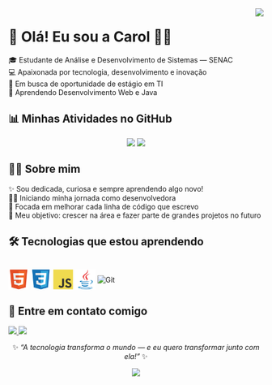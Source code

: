 <img align="right" height="200" src="https://media.giphy.com/media/v1.Y2lkPTc5MGI3NjExZzR4aWVxbGV4bGd1aG43a3Q0ZHIwczk1NjVpODQxbjR2bWFyb255cSZlcD12MV9naWZzX3NlYXJjaCZjdD1n/RbDKaczqWovIugyJmW/giphy.gif">

# 💜 Olá! Eu sou a Carol 👋✨

🎓 Estudante de Análise e Desenvolvimento de Sistemas — SENAC  
💻 Apaixonada por tecnologia, desenvolvimento e inovação  
🚀 Em busca de oportunidade de estágio em TI  
🌱 Aprendendo Desenvolvimento Web e Java



## 📊 Minhas Atividades no GitHub

<div align="center">
  <img height="180em" src="https://github-readme-stats.vercel.app/api?username=CarolinaMagalhaesLopes&show_icons=true&theme=midnight-purple&include_all_commits=true&locale=pt-br"/>
  <img height="180em" src="https://github-readme-stats.vercel.app/api/top-langs/?username=CarolinaMagalhaesLopes&layout=compact&theme=midnight-purple&locale=pt-br"/>
</div>



## 👩‍💻 Sobre mim

✨ Sou dedicada, curiosa e sempre aprendendo algo novo!  
👩‍🎓 Iniciando minha jornada como desenvolvedora  
🧠 Focada em melhorar cada linha de código que escrevo  
🎯 Meu objetivo: crescer na área e fazer parte de grandes projetos no futuro



## 🛠️ Tecnologias que estou aprendendo

<div style="display: inline_block"><br>
  <img align="center" alt="HTML" height="40" width="40" src="https://raw.githubusercontent.com/devicons/devicon/master/icons/html5/html5-original.svg">
  <img align="center" alt="CSS" height="40" width="40" src="https://raw.githubusercontent.com/devicons/devicon/master/icons/css3/css3-original.svg">
  <img align="center" alt="JS" height="40" width="40" src="https://raw.githubusercontent.com/devicons/devicon/master/icons/javascript/javascript-original.svg">
  <img align="center" alt="Java" height="40" width="40" src="https://raw.githubusercontent.com/devicons/devicon/master/icons/java/java-original.svg">
  <img align="center" alt="Git" height="40" width="40" src="https://www.vectorlogo.zone/logos/git-scm/git-scm-icon.svg">
</div>


## 💌 Entre em contato comigo

<div>
  <a href="mailto:carolinamagalhaeslopes9@gmail.com" target="_blank">
    <img src="https://img.shields.io/badge/Gmail-8A2BE2?style=for-the-badge&logo=gmail&logoColor=white">
  </a>
  <a href="https://www.linkedin.com/in/carolina-magalh%C3%A3es-lopes-56a2552b5?utm_source=share&utm_campaign=share_via&utm_content=profile&utm_medium=android_app" target="_blank">
    <img src="https://img.shields.io/badge/LinkedIn-5D3FD3?style=for-the-badge&logo=linkedin&logoColor=white">
  </a>
</div>


<div align="center">
  
✨ _“A tecnologia transforma o mundo — e eu quero transformar junto com ela!”_ ✨

<img height="240" src="https://media.giphy.com/media/v1.Y2lkPTc5MGI3NjExc3lrZmRkMHA5emV5MDU0OHI2bmVzcWYzNW1iYmh1MXRlY3ZlaGhicCZlcD12MV9naWZzX3NlYXJjaCZjdD1n/3o7bufnE7gx4d4VWxq/giphy.gif">

</div>
